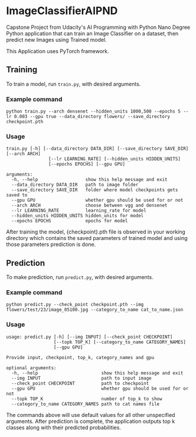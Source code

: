 # ImageClassifierAIPND
 Capstone Project from Udacity's AI Programming with Python Nano Degree</br>
Python application that can train an Image Classifier on a dataset, then predict new Images using Trained model.

This Application uses PyTorch framework.

## Training
To train a model, run `train.py`, with desired arguments.
### Example command
```
python train.py --arch densenet --hidden_units 1000,500 --epochs 5 --lr 0.003 --gpu true --data_directory flowers/ --save_directory checkpoint.pth
```
### Usage
```
train.py [-h] [--data_directory DATA_DIR] [--save_directory SAVE_DIR] [--arch ARCH]
                [--lr LEARNING_RATE] [--hidden_units HIDDEN_UNITS]
                [--epochs EPOCHS] [--gpu GPU]
                
arguments:
  -h, --help                  show this help message and exit
  --data_directory DATA_DIR   path to image folder
  --save_directory SAVE_DIR   folder where model checkpoints gets saved to
  --gpu GPU                   whether gpu should be used for or not
  --arch ARCH                 choose between vgg and densenet
  --lr LEARNING_RATE          learning_rate for model
  --hidden_units HIDDEN_UNITS hidden_units for model
  --epochs EPOCHS             epochs for model
```
After training the model, {checkpoint}.pth file is observed in your working directory which contains the saved parameters of trained model and using those parameters prediction is done.

## Prediction
To make prediction, run `predict.py`, with desired arguments.
### Example command
```
python predict.py --check_point checkpoint.pth --img flowers/test/23/image_05100.jpg --category_to_name cat_to_name.json
```
### Usage
```
usage: predict.py [-h] [--img INPUT] [--check_point CHECKPOINT]
                  [--topk TOP_K] [--category_to_name CATEGORY_NAMES]
                  [--gpu GPU]

Provide input, checkpoint, top_k, category_names and gpu

optional arguments:
  -h, --help                        show this help message and exit
  --img INPUT                       path to input image
  --check_point CHECKPOINT          path to checkpoint
  --gpu GPU                         whether gpu should be used for or not
  --topk TOP_K                      number of top_k to show
  --category_to_name CATEGORY_NAMES path to cat names file
```
The commands above will use default values for all other unspecified arguments.
After prediction is complete, the application outputs top k classes along with their predicted probabilities.
